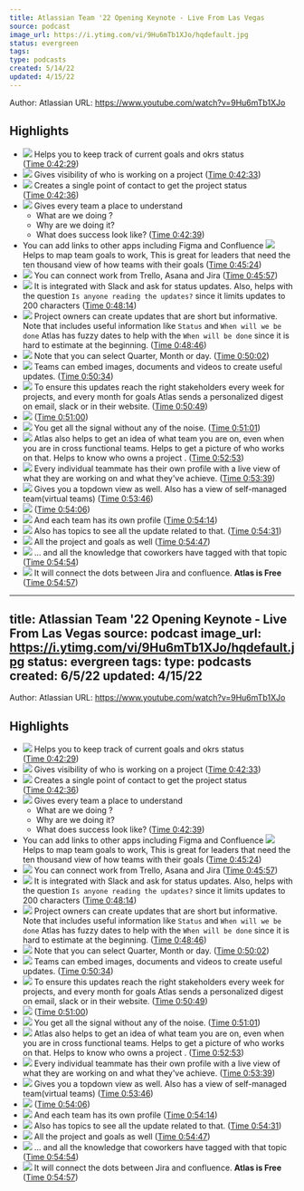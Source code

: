 ```yaml
---
title: Atlassian Team '22 Opening Keynote - Live From Las Vegas
source: podcast
image_url: https://i.ytimg.com/vi/9Hu6mTb1XJo/hqdefault.jpg
status: evergreen
tags: 
type: podcasts
created: 5/14/22
updated: 4/15/22
---
```


Author: Atlassian
URL: https://www.youtube.com/watch?v=9Hu6mTb1XJo

## Highlights
- ![](https://s3.amazonaws.com/images.staging.reclipped.com/thumbnails/a2168a2da9d9a48ec729f289b381ef66_2549.jpeg)
  Helps you to keep track of current goals and okrs status ([Time 0:42:29](https://reclipped.com/a/9xpBFLxSEeysCVNVK3RWHg#2549))
- ![](https://s3.amazonaws.com/images.staging.reclipped.com/thumbnails/a2168a2da9d9a48ec729f289b381ef66_2553.jpeg)
  Gives visibility of who is working on a project ([Time 0:42:33](https://reclipped.com/a/9xpBFLxSEeysCVNVK3RWHg#2553))
- ![](https://s3.amazonaws.com/images.staging.reclipped.com/thumbnails/a2168a2da9d9a48ec729f289b381ef66_2556.jpeg) 
  Creates a single point of contact to get the project status ([Time 0:42:36](https://reclipped.com/a/9xpBFLxSEeysCVNVK3RWHg#2556))
- ![](https://s3.amazonaws.com/images.staging.reclipped.com/thumbnails/a2168a2da9d9a48ec729f289b381ef66_2559.jpeg)
  Gives every team a place to understand 
  - What are we doing ?
  - Why are we doing it?
  - What does success look like? ([Time 0:42:39](https://reclipped.com/a/9xpBFLxSEeysCVNVK3RWHg#2559))
- You can add links to other apps including Figma and Confluence
  ![](https://s3.amazonaws.com/images.staging.reclipped.com/thumbnails/a2168a2da9d9a48ec729f289b381ef66_2724.jpeg) 
  Helps to map team goals to work, This is great for leaders that need the ten thousand view of how teams with their goals ([Time 0:45:24](https://reclipped.com/a/9xpBFLxSEeysCVNVK3RWHg#2724))
- ![](https://s3.amazonaws.com/images.staging.reclipped.com/thumbnails/a2168a2da9d9a48ec729f289b381ef66_2757.jpeg)
  You can connect work from Trello, Asana and Jira ([Time 0:45:57](https://reclipped.com/a/9xpBFLxSEeysCVNVK3RWHg#2757))
- ![](https://s3.amazonaws.com/images.staging.reclipped.com/thumbnails/a2168a2da9d9a48ec729f289b381ef66_2894.jpeg)
  It is integrated with Slack and ask for status updates.
  Also, helps with the question `Is anyone reading the updates?`
  since it limits updates to 200 characters ([Time 0:48:14](https://reclipped.com/a/9xpBFLxSEeysCVNVK3RWHg#2894))
- ![](https://s3.amazonaws.com/images.staging.reclipped.com/thumbnails/a2168a2da9d9a48ec729f289b381ef66_2926.jpeg)
  Project owners can create updates that are short but informative.
  Note that includes useful information like `Status` and `When will we be done`
  Atlas has fuzzy dates to help with the `When will be done` since it is hard to estimate at the beginning. ([Time 0:48:46](https://reclipped.com/a/9xpBFLxSEeysCVNVK3RWHg#2926))
- ![](https://s3.amazonaws.com/images.staging.reclipped.com/thumbnails/a2168a2da9d9a48ec729f289b381ef66_3002.jpeg)
  Note that you can select Quarter, Month or day. ([Time 0:50:02](https://reclipped.com/a/9xpBFLxSEeysCVNVK3RWHg#3002))
- ![](https://s3.amazonaws.com/images.staging.reclipped.com/thumbnails/a2168a2da9d9a48ec729f289b381ef66_3034.jpeg)
  Teams can embed images, documents and videos to create useful updates. ([Time 0:50:34](https://reclipped.com/a/9xpBFLxSEeysCVNVK3RWHg#3034))
- ![](https://s3.amazonaws.com/images.staging.reclipped.com/thumbnails/a2168a2da9d9a48ec729f289b381ef66_3049.jpeg)
  To ensure this updates reach the right stakeholders every week for projects, and every month for goals Atlas sends a personalized digest on email, slack or in their website. ([Time 0:50:49](https://reclipped.com/a/9xpBFLxSEeysCVNVK3RWHg#3049))
- ![](https://s3.amazonaws.com/images.staging.reclipped.com/thumbnails/a2168a2da9d9a48ec729f289b381ef66_3060.jpeg) ([Time 0:51:00](https://reclipped.com/a/9xpBFLxSEeysCVNVK3RWHg#3060))
- ![](https://s3.amazonaws.com/images.staging.reclipped.com/thumbnails/a2168a2da9d9a48ec729f289b381ef66_3061.jpeg)
  You get all the signal without any of the noise. ([Time 0:51:01](https://reclipped.com/a/9xpBFLxSEeysCVNVK3RWHg#3061))
- ![](https://s3.amazonaws.com/images.staging.reclipped.com/thumbnails/a2168a2da9d9a48ec729f289b381ef66_3173.jpeg)
  Atlas also helps to get an idea of what team you are on, even when you are in cross functional teams. 
  Helps to get a picture of who works on that.
  Helps to know who owns a project . ([Time 0:52:53](https://reclipped.com/a/9xpBFLxSEeysCVNVK3RWHg#3173))
- ![](https://s3.amazonaws.com/images.staging.reclipped.com/thumbnails/a2168a2da9d9a48ec729f289b381ef66_3219.jpeg)
  Every individual teammate has their own profile with a live view of what they are working on and what they've achieve. ([Time 0:53:39](https://reclipped.com/a/9xpBFLxSEeysCVNVK3RWHg#3219))
- ![](https://s3.amazonaws.com/images.staging.reclipped.com/thumbnails/a2168a2da9d9a48ec729f289b381ef66_3226.jpeg)
  Gives you a topdown view as well.
  Also has a view of self-managed team(virtual teams) ([Time 0:53:46](https://reclipped.com/a/9xpBFLxSEeysCVNVK3RWHg#3226))
- ![](https://s3.amazonaws.com/images.staging.reclipped.com/thumbnails/a2168a2da9d9a48ec729f289b381ef66_3246.jpeg) ([Time 0:54:06](https://reclipped.com/a/9xpBFLxSEeysCVNVK3RWHg#3246))
- ![](https://s3.amazonaws.com/images.staging.reclipped.com/thumbnails/a2168a2da9d9a48ec729f289b381ef66_3254.jpeg)
  And each team has its own profile ([Time 0:54:14](https://reclipped.com/a/9xpBFLxSEeysCVNVK3RWHg#3254))
- ![](https://s3.amazonaws.com/images.staging.reclipped.com/thumbnails/a2168a2da9d9a48ec729f289b381ef66_3271.jpeg)
  Also has topics to see all the update related to that. ([Time 0:54:31](https://reclipped.com/a/9xpBFLxSEeysCVNVK3RWHg#3271))
- ![](https://s3.amazonaws.com/images.staging.reclipped.com/thumbnails/a2168a2da9d9a48ec729f289b381ef66_3287.jpeg)
  All the project and goals as well ([Time 0:54:47](https://reclipped.com/a/9xpBFLxSEeysCVNVK3RWHg#3287))
- ![](https://s3.amazonaws.com/images.staging.reclipped.com/thumbnails/a2168a2da9d9a48ec729f289b381ef66_3294.jpeg)
  ... and all the knowledge that coworkers have tagged with that topic ([Time 0:54:54](https://reclipped.com/a/9xpBFLxSEeysCVNVK3RWHg#3294))
- ![](https://s3.amazonaws.com/images.staging.reclipped.com/thumbnails/a2168a2da9d9a48ec729f289b381ef66_3297.jpeg)
  It will connect the dots between Jira and confluence.
  **Atlas is Free** ([Time 0:54:57](https://reclipped.com/a/9xpBFLxSEeysCVNVK3RWHg#3297))
---
title: Atlassian Team '22 Opening Keynote - Live From Las Vegas
source: podcast
image_url: https://i.ytimg.com/vi/9Hu6mTb1XJo/hqdefault.jpg
status: evergreen
tags: 
type: podcasts
created: 6/5/22
updated: 4/15/22
---

Author: Atlassian
URL: https://www.youtube.com/watch?v=9Hu6mTb1XJo

## Highlights
- ![](https://s3.amazonaws.com/images.staging.reclipped.com/thumbnails/a2168a2da9d9a48ec729f289b381ef66_2549.jpeg)
  Helps you to keep track of current goals and okrs status ([Time 0:42:29](https://reclipped.com/a/9xpBFLxSEeysCVNVK3RWHg#2549))
- ![](https://s3.amazonaws.com/images.staging.reclipped.com/thumbnails/a2168a2da9d9a48ec729f289b381ef66_2553.jpeg)
  Gives visibility of who is working on a project ([Time 0:42:33](https://reclipped.com/a/9xpBFLxSEeysCVNVK3RWHg#2553))
- ![](https://s3.amazonaws.com/images.staging.reclipped.com/thumbnails/a2168a2da9d9a48ec729f289b381ef66_2556.jpeg) 
  Creates a single point of contact to get the project status ([Time 0:42:36](https://reclipped.com/a/9xpBFLxSEeysCVNVK3RWHg#2556))
- ![](https://s3.amazonaws.com/images.staging.reclipped.com/thumbnails/a2168a2da9d9a48ec729f289b381ef66_2559.jpeg)
  Gives every team a place to understand 
  - What are we doing ?
  - Why are we doing it?
  - What does success look like? ([Time 0:42:39](https://reclipped.com/a/9xpBFLxSEeysCVNVK3RWHg#2559))
- You can add links to other apps including Figma and Confluence
  ![](https://s3.amazonaws.com/images.staging.reclipped.com/thumbnails/a2168a2da9d9a48ec729f289b381ef66_2724.jpeg) 
  Helps to map team goals to work, This is great for leaders that need the ten thousand view of how teams with their goals ([Time 0:45:24](https://reclipped.com/a/9xpBFLxSEeysCVNVK3RWHg#2724))
- ![](https://s3.amazonaws.com/images.staging.reclipped.com/thumbnails/a2168a2da9d9a48ec729f289b381ef66_2757.jpeg)
  You can connect work from Trello, Asana and Jira ([Time 0:45:57](https://reclipped.com/a/9xpBFLxSEeysCVNVK3RWHg#2757))
- ![](https://s3.amazonaws.com/images.staging.reclipped.com/thumbnails/a2168a2da9d9a48ec729f289b381ef66_2894.jpeg)
  It is integrated with Slack and ask for status updates.
  Also, helps with the question `Is anyone reading the updates?`
  since it limits updates to 200 characters ([Time 0:48:14](https://reclipped.com/a/9xpBFLxSEeysCVNVK3RWHg#2894))
- ![](https://s3.amazonaws.com/images.staging.reclipped.com/thumbnails/a2168a2da9d9a48ec729f289b381ef66_2926.jpeg)
  Project owners can create updates that are short but informative.
  Note that includes useful information like `Status` and `When will we be done`
  Atlas has fuzzy dates to help with the `When will be done` since it is hard to estimate at the beginning. ([Time 0:48:46](https://reclipped.com/a/9xpBFLxSEeysCVNVK3RWHg#2926))
- ![](https://s3.amazonaws.com/images.staging.reclipped.com/thumbnails/a2168a2da9d9a48ec729f289b381ef66_3002.jpeg)
  Note that you can select Quarter, Month or day. ([Time 0:50:02](https://reclipped.com/a/9xpBFLxSEeysCVNVK3RWHg#3002))
- ![](https://s3.amazonaws.com/images.staging.reclipped.com/thumbnails/a2168a2da9d9a48ec729f289b381ef66_3034.jpeg)
  Teams can embed images, documents and videos to create useful updates. ([Time 0:50:34](https://reclipped.com/a/9xpBFLxSEeysCVNVK3RWHg#3034))
- ![](https://s3.amazonaws.com/images.staging.reclipped.com/thumbnails/a2168a2da9d9a48ec729f289b381ef66_3049.jpeg)
  To ensure this updates reach the right stakeholders every week for projects, and every month for goals Atlas sends a personalized digest on email, slack or in their website. ([Time 0:50:49](https://reclipped.com/a/9xpBFLxSEeysCVNVK3RWHg#3049))
- ![](https://s3.amazonaws.com/images.staging.reclipped.com/thumbnails/a2168a2da9d9a48ec729f289b381ef66_3060.jpeg) ([Time 0:51:00](https://reclipped.com/a/9xpBFLxSEeysCVNVK3RWHg#3060))
- ![](https://s3.amazonaws.com/images.staging.reclipped.com/thumbnails/a2168a2da9d9a48ec729f289b381ef66_3061.jpeg)
  You get all the signal without any of the noise. ([Time 0:51:01](https://reclipped.com/a/9xpBFLxSEeysCVNVK3RWHg#3061))
- ![](https://s3.amazonaws.com/images.staging.reclipped.com/thumbnails/a2168a2da9d9a48ec729f289b381ef66_3173.jpeg)
  Atlas also helps to get an idea of what team you are on, even when you are in cross functional teams. 
  Helps to get a picture of who works on that.
  Helps to know who owns a project . ([Time 0:52:53](https://reclipped.com/a/9xpBFLxSEeysCVNVK3RWHg#3173))
- ![](https://s3.amazonaws.com/images.staging.reclipped.com/thumbnails/a2168a2da9d9a48ec729f289b381ef66_3219.jpeg)
  Every individual teammate has their own profile with a live view of what they are working on and what they've achieve. ([Time 0:53:39](https://reclipped.com/a/9xpBFLxSEeysCVNVK3RWHg#3219))
- ![](https://s3.amazonaws.com/images.staging.reclipped.com/thumbnails/a2168a2da9d9a48ec729f289b381ef66_3226.jpeg)
  Gives you a topdown view as well.
  Also has a view of self-managed team(virtual teams) ([Time 0:53:46](https://reclipped.com/a/9xpBFLxSEeysCVNVK3RWHg#3226))
- ![](https://s3.amazonaws.com/images.staging.reclipped.com/thumbnails/a2168a2da9d9a48ec729f289b381ef66_3246.jpeg) ([Time 0:54:06](https://reclipped.com/a/9xpBFLxSEeysCVNVK3RWHg#3246))
- ![](https://s3.amazonaws.com/images.staging.reclipped.com/thumbnails/a2168a2da9d9a48ec729f289b381ef66_3254.jpeg)
  And each team has its own profile ([Time 0:54:14](https://reclipped.com/a/9xpBFLxSEeysCVNVK3RWHg#3254))
- ![](https://s3.amazonaws.com/images.staging.reclipped.com/thumbnails/a2168a2da9d9a48ec729f289b381ef66_3271.jpeg)
  Also has topics to see all the update related to that. ([Time 0:54:31](https://reclipped.com/a/9xpBFLxSEeysCVNVK3RWHg#3271))
- ![](https://s3.amazonaws.com/images.staging.reclipped.com/thumbnails/a2168a2da9d9a48ec729f289b381ef66_3287.jpeg)
  All the project and goals as well ([Time 0:54:47](https://reclipped.com/a/9xpBFLxSEeysCVNVK3RWHg#3287))
- ![](https://s3.amazonaws.com/images.staging.reclipped.com/thumbnails/a2168a2da9d9a48ec729f289b381ef66_3294.jpeg)
  ... and all the knowledge that coworkers have tagged with that topic ([Time 0:54:54](https://reclipped.com/a/9xpBFLxSEeysCVNVK3RWHg#3294))
- ![](https://s3.amazonaws.com/images.staging.reclipped.com/thumbnails/a2168a2da9d9a48ec729f289b381ef66_3297.jpeg)
  It will connect the dots between Jira and confluence.
  **Atlas is Free** ([Time 0:54:57](https://reclipped.com/a/9xpBFLxSEeysCVNVK3RWHg#3297))
